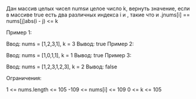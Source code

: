 Дан массив целых чисел numsи целое число k, вернуть значение, если в массиве true есть два различных индекса i и , такие что и .jnums[i] == nums[j]abs(i - j) <= k

 

Пример 1:

Ввод: nums = [1,2,3,1], k = 3
 Вывод: true
Пример 2:

Ввод: nums = [1,0,1,1], k = 1
 Вывод: true
Пример 3:

Ввод: nums = [1,2,3,1,2,3], k = 2
 Вывод: false
 

Ограничения:

1 <= nums.length <= 105
-109 <= nums[i] <= 109
0 <= k <= 105